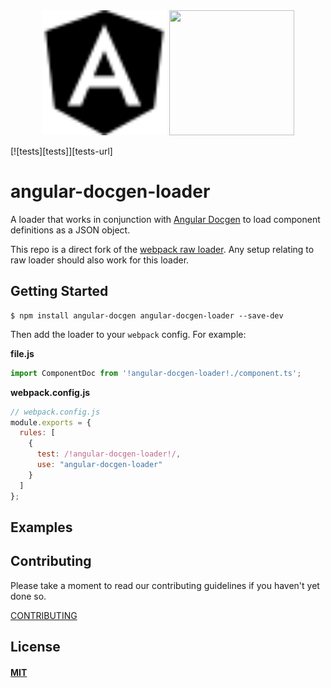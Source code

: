 <div align="center">
  <img width="200" height="200" src="/assets/angular.svg">
  <a href="https://github.com/webpack/webpack">
    <img width="200" height="200"
      src="https://webpack.js.org/assets/icon-square-big.svg">
  </a>
</div>

[![tests][tests]][tests-url]

# angular-docgen-loader

A loader that works in conjunction with [Angular Docgen](https://github.com/thatguynamedandy/angular-docgen) to load component definitions as a JSON object.

This repo is a direct fork of the [webpack raw loader](https://github.com/webpack/raw-loader). Any setup relating to raw loader should also work for this loader.

## Getting Started

```console
$ npm install angular-docgen angular-docgen-loader --save-dev
```

Then add the loader to your `webpack` config. For example:

**file.js**

```js
import ComponentDoc from '!angular-docgen-loader!./component.ts';
```

**webpack.config.js**

```js
// webpack.config.js
module.exports = {
  rules: [
    {
      test: /!angular-docgen-loader!/,
      use: "angular-docgen-loader"
    }
  ]
};
```

## Examples


## Contributing

Please take a moment to read our contributing guidelines if you haven't yet done so.

[CONTRIBUTING](./.github/CONTRIBUTING.md)

## License

#### [MIT](./LICENSE)


